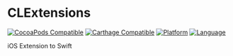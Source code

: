 # CLExtensions

[![CocoaPods Compatible](https://img.shields.io/cocoapods/v/CLExtensions.svg)](https://img.shields.io/cocoapods/v/CLExtensions.svg) [![Carthage Compatible](https://img.shields.io/badge/Carthage-compatible-4BC51D.svg?style=flat)](https://github.com/Carthage/Carthage) [![Platform](https://img.shields.io/cocoapods/p/CLExtensions.svg?style=flat)](http://cocoadocs.org/docsets/CLExtensions) [![Language](https://img.shields.io/badge/language-ObjC-blue.svg)](https://developer.apple.com/library/mac/documentation/Cocoa/Conceptual/ProgrammingWithObjectiveC/Introduction/Introduction.html) 

iOS Extension to Swift
